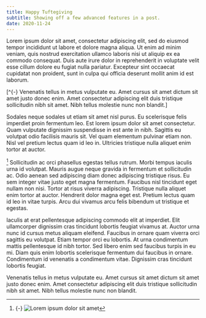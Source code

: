 ```yaml
---
title: Happy Tuftegiving
subtitle: Showing off a few advanced features in a post.
date: 2020-11-24
---
```

Lorem ipsum dolor sit amet, consectetur adipiscing elit, sed do eiusmod tempor incididunt ut labore et dolore magna aliqua. Ut enim ad minim veniam, quis nostrud exercitation ullamco laboris nisi ut aliquip ex ea commodo consequat. Duis aute irure dolor in reprehenderit in voluptate velit esse cillum dolore eu fugiat nulla pariatur. Excepteur sint occaecat cupidatat non proident, sunt in culpa qui officia deserunt mollit anim id est laborum.

[^{-} Venenatis tellus in metus vulputate eu. Amet cursus sit amet dictum sit amet justo donec enim. Amet consectetur adipiscing elit duis tristique sollicitudin nibh sit amet. Nibh tellus molestie nunc non blandit.]

Sodales neque sodales ut etiam sit amet nisl purus. Eu scelerisque felis imperdiet proin fermentum leo. Est lorem ipsum dolor sit amet consectetur. Quam vulputate dignissim suspendisse in est ante in nibh. Sagittis eu volutpat odio facilisis mauris sit. Vel quam elementum pulvinar etiam non. Nisl vel pretium lectus quam id leo in. Ultricies tristique nulla aliquet enim tortor at auctor.

[^lorem] Sollicitudin ac orci phasellus egestas tellus rutrum. Morbi tempus iaculis urna id volutpat. Mauris augue neque gravida in fermentum et sollicitudin ac. Odio aenean sed adipiscing diam donec adipiscing tristique risus. Eu sem integer vitae justo eget magna fermentum. Faucibus nisl tincidunt eget nullam non nisi. Tortor at risus viverra adipiscing. Tristique nulla aliquet enim tortor at auctor. Hendrerit dolor magna eget est. Pretium lectus quam id leo in vitae turpis. Arcu dui vivamus arcu felis bibendum ut tristique et egestas.

[^lorem]: {-} ![Lorem ipsum dolor sit amet](https://placeimg.com/400/200/tech/grayscale) 

Iaculis at erat pellentesque adipiscing commodo elit at imperdiet. Elit ullamcorper dignissim cras tincidunt lobortis feugiat vivamus at. Auctor urna nunc id cursus metus aliquam eleifend. Faucibus in ornare quam viverra orci sagittis eu volutpat. Etiam tempor orci eu lobortis. At urna condimentum mattis pellentesque id nibh tortor. Sed libero enim sed faucibus turpis in eu mi. Diam quis enim lobortis scelerisque fermentum dui faucibus in ornare. Condimentum id venenatis a condimentum vitae. Dignissim cras tincidunt lobortis feugiat.


Venenatis tellus in metus vulputate eu. Amet cursus sit amet dictum sit amet justo donec enim. Amet consectetur adipiscing elit duis tristique sollicitudin nibh sit amet. Nibh tellus molestie nunc non blandit.

